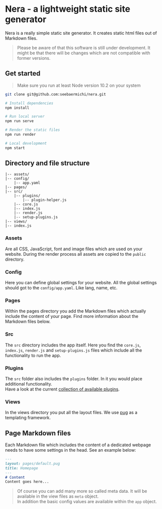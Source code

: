 # Nera - a lightweight static site generator
Nera is a really simple static site generator. It creates static html files out of  
Markdown files.
> Please be aware of that this software is still under development. It might be that there will be changes which are not compatible with former versions.

## Get started
> Make sure you run at least Node version 10.2 on your system

```bash
git clone git@github.com:seebaermichi/nera.git

# Install dependencies
npm install

# Run local server
npm run serve

# Render the static files
npm run render

# Local development
npm start
```

## Directory and file structure
```
|-- assets/
|-- config/
    |-- app.yaml
|-- pages/
|-- src/
    |-- plugins/
        |-- plugin-helper.js
    |-- core.js
    |-- index.js
    |-- render.js
    |-- setup-plugins.js
|-- views/
|-- index.js
```

### Assets
Are all CSS, JavaScript, font and image files which are used on your website. During the render process all assets are copied to the `public` directory.

### Config
Here you can define global settings for your website. All the global settings should got to the `config/app.yaml`. Like lang, name, etc.

### Pages
Within the pages directory you add the Markdown files which actually include the content of your page. Find more information about the Markdown files below.

### Src
The `src` directory includes the app itself. Here you find the `core.js`, `index.js`, `render.js` and `setup-plugins.js` files which include all the functionality to run the app.

### Plugins
The `src` folder also includes the `plugins` folder. In it you would place additional functionality.  
Have a look at the current [collection of available plugins](#).

### Views
In the views directory you put all the layout files. We use [pug](https://pugjs.org/api/getting-started.html) as a templating framework.

## Page Markdown files
Each Markdown file which includes the content of a dedicated webpage needs to have some settings in the head. See an example below:
```markdown
---
layout: pages/default.pug
title: Homepage
---
# Content
Content goes here...
```
> Of course you can add many more so called meta data. It will be available in the view files as `meta` object.  
> In addition the basic config values are available within the `app` object.
